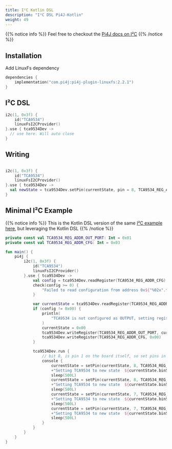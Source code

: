 ```yaml
---
title: I²C Kotlin DSL
description: "I²C DSL Pi4J-Kotlin"
weight: 49
---
```


{{% notice info %}}
Feel free to checkout the [Pi4J docs on I²C](/documentation/io-examples/i2c/)
{{% /notice %}}

## Installation

Add LinuxFs dependency
```kotlin
dependencies {
    implementation("com.pi4j:pi4j-plugin-linuxfs:2.2.1")
}
```

## I²C DSL

```kotlin
i2c(1, 0x3f) {
    id("TCA9534")
    linuxFsI2CProvider()
}.use { tca9534Dev ->
  // use here. Will auto close
}
```

## Writing
```kotlin

i2c(1, 0x3f) {
    id("TCA9534")
    linuxFsI2CProvider()
}.use { tca9534Dev ->
  val newState = tca9534Dev.setPin(currentState, pin = 8, TCA9534_REG_ADDR_OUT_PORT)
}
```

## Minimal I²C Example

{{% notice info %}}
This is the Kotlin DSL version of the same [I²C example here](/documentation/io-examples/i2c#code-example), but leveraging the Kotlin DSL
{{% /notice %}}

```kotlin
private const val TCA9534_REG_ADDR_OUT_PORT: Int = 0x01
private const val TCA9534_REG_ADDR_CFG: Int = 0x03

fun main() {
    pi4j {
        i2c(1, 0x3f) {
            id("TCA9534")
            linuxFsI2CProvider()
        }.use { tca9534Dev ->
            val config = tca9534Dev.readRegister(TCA9534_REG_ADDR_CFG)
            check(config >= 0) {
                "Failed to read configuration from address 0x${"%02x".format(TCA9534_REG_ADDR_CFG)}"
            }

            var currentState = tca9534Dev.readRegister(TCA9534_REG_ADDR_OUT_PORT)
            if (config != 0x00) {
                println(
                    "TCA9534 is not configured as OUTPUT, setting register 0x${"%02x".format(TCA9534_REG_ADDR_CFG)} to 0x00"
                )
                currentState = 0x00
                tca9534Dev.writeRegister(TCA9534_REG_ADDR_OUT_PORT, currentState)
                tca9534Dev.writeRegister(TCA9534_REG_ADDR_CFG, 0x00)
            }

            tca9534Dev.run {
                // bit 8, is pin 1 on the board itself, so set pins in reverse:
                console {
                    currentState = setPin(currentState, 8, TCA9534_REG_ADDR_OUT_PORT)
                    +"Setting TCA9534 to new state  ${currentState.binStr()}"
                    sleep(500L)
                    currentState = setPin(currentState, 8, TCA9534_REG_ADDR_OUT_PORT, false)
                    +"Setting TCA9534 to new state  ${currentState.binStr()}"
                    sleep(500L)
                    currentState = setPin(currentState, 7, TCA9534_REG_ADDR_OUT_PORT)
                    +"Setting TCA9534 to new state  ${currentState.binStr()}"
                    sleep(500L)
                    currentState = setPin(currentState, 7, TCA9534_REG_ADDR_OUT_PORT, false)
                    +"Setting TCA9534 to new state  ${currentState.binStr()}"
                    sleep(500L)
                }
            }
        }
    }
}
```
